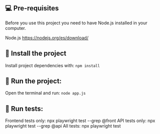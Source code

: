 ## 💻 Pre-requisites

Before you use this project you need to have Node.js installed in your computer.

Node.js
https://nodejs.org/es/download/


## 🚀 Install the project

Install project dependencies with: `npm install`

## 🚀 Run the project:

Open the terminal and run: `node app.js`


## 🚀 Run tests:
Frontend tests only: npx playwright test --grep @front
API tests only: npx playwright test --grep @api
All tests: npx playwright test